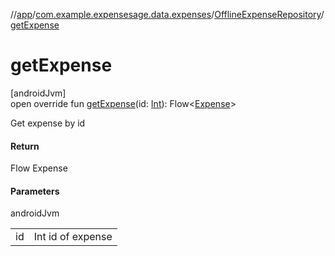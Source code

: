 //[app](../../../index.md)/[com.example.expensesage.data.expenses](../index.md)/[OfflineExpenseRepository](index.md)/[getExpense](get-expense.md)

# getExpense

[androidJvm]\
open override fun [getExpense](get-expense.md)(id: [Int](https://kotlinlang.org/api/latest/jvm/stdlib/kotlin/-int/index.html)): Flow&lt;[Expense](../-expense/index.md)&gt;

Get expense by id

#### Return

Flow<Expense> Expense

#### Parameters

androidJvm

| | |
|---|---|
| id | Int id of expense |
